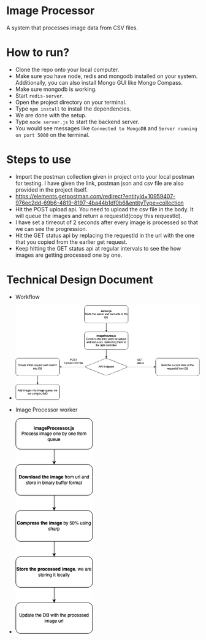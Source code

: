 # Image Processor

A system that processes image data from CSV files.

# How to run?

- Clone the repo onto your local computer.
- Make sure you have node, redis and mongodb installed on your system. Additionally, you can also install Mongo GUI like Mongo Compass.
- Make sure mongodb is working.
- Start `redis-server`.
- Open the project directory on your terminal.
- Type `npm install` to install the dependencies.
- We are done with the setup.
- Type `node server.js` to start the backend server.
- You would see messages like `Connected to MongoDB` and `Server running on port 5000` on the terminal.

# Steps to use

- Import the postman collection given in project onto your local postman for testing. I have given the link, postman json and csv file are also provided in the project itself.
- https://elements.getpostman.com/redirect?entityId=10959407-976ec2dd-69b6-4819-8197-4ba44b1df0b6&entityType=collection
- Hit the POST upload api. You need to upload the csv file in the body. It will queue the images and return a requestId(copy this requestId).
- I have set a timeout of 2 seconds after every image is processed so that we can see the progression.
- Hit the GET status api by replacing the requestId in the url with the one that you copied from the earlier get request.
- Keep hitting the GET status api at regular intervals to see the how images are getting processed one by one.

# Technical Design Document

- Workflow
- ![Workflow](./images/Image%20Processor.drawio.png)

- Image Processor worker
- ![Image Processor worker](./images/Image%20Processor%202.drawio.png)
